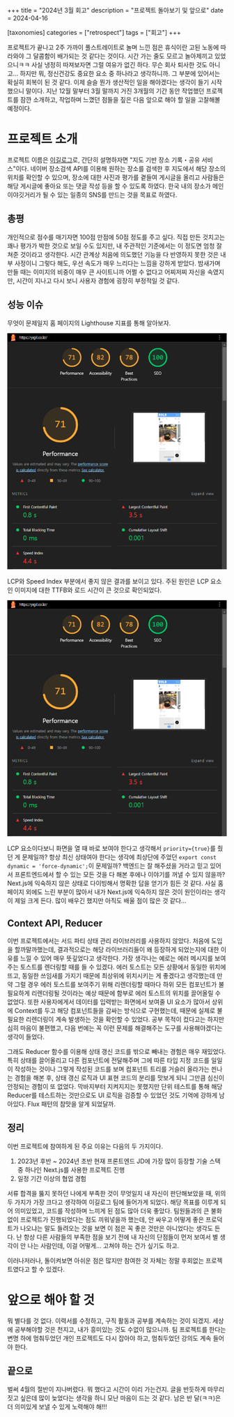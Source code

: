 +++
title = "2024년 3월 회고"
description = "프로젝트 돌아보기 및 앞으로"
date = 2024-04-16

[taxonomies]
categories = ["retrospect"]
tags = ["회고"]
+++

프로젝트가 끝나고 2주 가까이 풀스트레이트로 놀며 느낀 점은 휴식이란 고된 노동에 따라와야 그 달콤함이 배가되는 것 같다는 것이다. 시간 가는 줄도 모르고 놀아제끼고 있었으니ㅋㅋ 사실 냉정히 따져보자면 그럴 여유가 없긴 하다. 무슨 회사 퇴사한 것도 아니고... 하지만 뭐, 정신건강도 중요한 요소 중 하나라고 생각하니까. 그 부분에 있어서는 확실히 회복이 된 것 같다. 이제 슬슬 뭔가 생산적인 일을 해야겠다는 생각이 들기 시작했으니 말이다. 지난 12월 말부터 3월 말까지 거진 3개월의 기간 동안 작업했던 프로젝트를 잠깐 소개하고, 작업하며 느꼈던 점들을 짚은 다음 앞으로 해야 할 일을 고찰해볼 예정이다.

<!-- more -->

# 프로젝트 소개

프로젝트 이름은 [이길로그](https://github.com/Kernel360/f1-Yigil)로, 간단히 설명하자면 "지도 기반 장소 기록・공유 서비스"이다. 네이버 장소검색 API를 이용해 원하는 장소를 검색한 후 지도에서 해당 장소의 위치를 확인할 수 있으며, 장소에 대한 사진과 평가를 곁들여 게시글을 올리고 사람들은 해당 게시글에 좋아요 또는 댓글 작성 등을 할 수 있도록 하였다. 한국 내의 장소가 메인 이야깃거리가 될 수 있는 일종의 SNS를 만드는 것을 목표로 하였다.

## 총평

개인적으로 점수를 매기자면 100점 만점에 50점 정도를 주고 싶다. 직접 만든 것치고는 꽤나 평가가 박한 것으로 보일 수도 있지만, 내 주관적인 기준에서는 이 정도면 엄청 잘 쳐준 것이라고 생각한다. 시간 관계상 처음에 의도했던 기능을 다 반영하지 못한 것은 내부 사정이니 그렇다 해도, 우선 속도가 매우 느리다는 느낌을 강하게 받았다. 밤새가며 만들 때는 이미지의 비중이 매우 큰 사이트니까 어쩔 수 없다고 어찌저찌 자신을 속였지만, 시간이 지나고 다시 보니 사용자 경험에 굉장히 부정적일 것 같다.

## 성능 이슈

무엇이 문제일지 홈 페이지의 Lighthouse 지표를 통해 알아보자.

![이길로그 Lighthouse 측정 결과](yigil_lighthouse.png)

LCP와 Speed Index 부분에서 좋지 않은 결과를 보이고 있다. 주된 원인은 LCP 요소인 이미지에 대한 TTFB와 로드 시간이 큰 것으로 확인되었다.

![이길로그 홈 페이지 LCP 요소 진단](yigil_lighthouse.png)

LCP 요소이다보니 화면을 열 때 바로 보여야 한다고 생각해서 `priority={true}`를 줬던 게 문제일까? 항상 최신 상태여야 한다는 생각에 최상단에 주었던 `export const dynamic = 'force-dynamic';`이 문제일까? 백엔드는 잘 해주셨을 거라고 믿고 있어서 프론트엔드에서 할 수 있는 모든 것을 다 해본 후에나 이야기를 꺼낼 수 있지 않을까? Next.js에 익숙하지 않은 상태로 다이빙해서 명확한 답을 얻기가 힘든 것 같다. 사실 홈 페이지 외에도 느린 부분이 많아서 내가 Next.js에 익숙하지 않은 것이 원인이라는 생각이 제일 크게 든다. 많이 배우긴 했지만 아직도 배울 점이 많은 것 같다...

## Context API, Reducer

이번 프로젝트에서는 서드 파티 상태 관리 라이브러리를 사용하지 않았다. 처음에 도입을 할까말까했는데, 결과적으로는 해당 라이브러리들이 왜 등장하게 되었는지에 대한 이유를 느낄 수 있어 매우 뜻깊었다고 생각한다. 가장 생각나는 예로는 에러 메시지를 보여주는 토스트를 렌더링할 때를 들 수 있겠다. 에러 토스트는 모든 상황에서 동일한 위치에 뜨고, 동일한 쓰임새를 가지기 때문에 최상위에 위치시키는 게 좋겠다고 생각했는데 만약 그럴 경우 에러 토스트를 보여주기 위해 리렌더링할 때마다 하위 모든 컴포넌트가 불필요하게 리렌더링될 것이라는 예상 때문에 함부로 에러 토스트의 위치를 끌어올릴 수 없었다. 또한 사용자에게서 데이터를 입력받는 화면에서 보여줄 UI 요소가 많아서 상위에 Context를 두고 해당 컴포넌트들을 감싸는 방식으로 구현했는데, 때문에 실제로 불필요한 리렌더링이 계속 발생하는 것을 확인할 수 있었다. 공부 목적이 컸다고는 하지만 심히 마음이 불편했고, 다음 번에는 꼭 이런 문제를 해결해주는 도구를 사용해야겠다는 생각이 들었다.

그래도 Reducer 함수를 이용해 상태 갱신 코드를 밖으로 빼내는 경험은 매우 재밌었다. 특히 상태를 끌어올리고 다른 컴포넌트에 전달해주며 그에 따른 타입 지정 코드를 일일이 작성하는 것이나 그렇게 작성된 코드를 보며 컴포넌트 트리를 거슬러 올라가는 씐나는 경험을 해본 후, 상태 갱신 로직과 UI 표현 코드의 분리를 맛보게 되니 그만큼 심신이 안정되는 경험이 또 없었다. 막바지부터 지켜지지는 못했지만 단위 테스트를 통해 해당 Reducer를 테스트하는 것만으로도 UI 로직을 검증할 수 있었던 것도 기억에 강하게 남아있다. Flux 패턴의 참맛을 알게 되었달까.

## 정리

이번 프로젝트에 참여하게 된 주요 이유는 다음의 두 가지이다.

1. 2023년 후반 ~ 2024년 초반 현재 프론트엔드 JD에 가장 많이 등장할 기술 스택 중 하나인 Next.js를 사용한 프로젝트 진행
2. 일정 기간 이상의 협업 경험

서류 합격을 뚫지 못하던 나에게 부족한 것이 무엇일지 내 자신이 판단해보았을 때, 위의 두 가지가 가장 크다고 생각하여 이길로그 팀에 들어가게 되었다. 해당 목표를 이루게 되어 의미있었고, 코드를 작성하며 느끼게 된 점도 많아 더욱 좋았다. 팀원들과의 큰 불화 없이 프로젝트가 진행되었다는 점도 끼워넣을까 했는데, 안 싸우고 어떻게 좋은 프로덕트가 나오냐는 말도 들려오는 것을 보면 이 점은 꼭 좋은 것만은 아니었다는 생각도 든다. 난 항상 다른 사람들의 부족한 점을 보기 전에 내 자신의 단점들이 먼저 보여서 별 생각이 안 나는 사람인데, 이걸 어떻게... 고쳐야 하는 건가 싶기도 하고.

이러나저러나, 돌이켜보면 아쉬운 점은 많지만 참여한 것 자체는 정말 후회없는 프로젝트였다고 할 수 있겠다.

# 앞으로 해야 할 것

뭐 별다를 것 없다. 이력서를 수정하고, 구직 활동과 공부를 계속하는 것이 되겠지. 세상에 공부해야할 것은 천지고, 내가 흥미있는 것도 수없이 많으니까. 팀 프로젝트를 한다는 변명 하에 멈춰두었던 개인 프로젝트도 다시 잡아야 하고, 멈춰두었던 강의도 계속 들어야 한다.

## 끝으로

벌써 4월의 절반이 지나버렸다. 뭐 했다고 시간이 이리 가는건지. 글을 반듯하게 마무리짓고 싶은데 많이 늦었다는 생각을 하니 모난 마음이 드는 것 같다. 남은 반 달(ㅋㅋ)은 더 의미있게 보낼 수 있게 노력해야 해!!!
